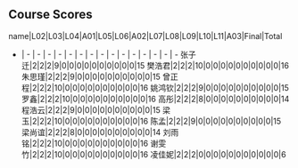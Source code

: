 ## Course Scores

name|L02|L03|L04|A01|L05|L06|A02|L07|L08|L09|L10|L11|A03|Final|Total
- | - | - | - | - | - | - | - | - | - | - | - | - | - | - | - 
张子迁|2|2|2|9|0|0|0|0|0|0|0|0|0|0|15
樊浩君|2|2|2|10|0|0|0|0|0|0|0|0|0|0|16
朱思瑾|2|2|2|9|0|0|0|0|0|0|0|0|0|0|15
曾正程|2|2|2|10|0|0|0|0|0|0|0|0|0|0|16
姚鸿钦|2|2|2|9|0|0|0|0|0|0|0|0|0|0|15
罗鑫|2|2|2|10|0|0|0|0|0|0|0|0|0|0|16
高彤|2|2|2|8|0|0|0|0|0|0|0|0|0|0|14
程浩云|2|2|2|9|0|0|0|0|0|0|0|0|0|0|15
梁玉|2|2|2|10|0|0|0|0|0|0|0|0|0|0|16
陈孟|2|2|2|9|0|0|0|0|0|0|0|0|0|0|15
梁尚谊|2|2|2|8|0|0|0|0|0|0|0|0|0|0|14
刘雨铭|2|2|2|10|0|0|0|0|0|0|0|0|0|0|16
谢雯竹|2|2|2|10|0|0|0|0|0|0|0|0|0|0|16
凌佳妮|2|2|2|0|0|0|0|0|0|0|0|0|0|0|6